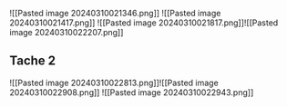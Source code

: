 ![[Pasted image 20240310021346.png]]
![[Pasted image 20240310021417.png]]
![[Pasted image 20240310021817.png]]![[Pasted image 20240310022207.png]]

## Tache 2

![[Pasted image 20240310022813.png]]![[Pasted image 20240310022908.png]]
![[Pasted image 20240310022943.png]]